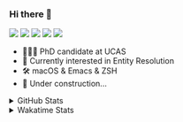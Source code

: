 ### Hi there 👋

[![](https://img.shields.io/badge/-Email-325180?logo=maildotru&logoColor=white&style=flat-square)](mailto:hi@wang.tianshu.me)
[![](https://img.shields.io/badge/-GitHub-black?logo=GitHub&style=flat-square)](https://github.com/tshu-w)
[![](https://img.shields.io/badge/-Telegram-26a5e4?labelColor=fafafa&logo=telegram&style=flat-square)](https://t.me/tshu_w) 
[![](https://img.shields.io/badge/-Twitter-1da1f2?logo=Twitter&logoColor=white&style=flat-square)](https://twitter.com/tshu_w)
[![](https://komarev.com/ghpvc/?username=tshu-w&color=blueviolet&style=flat-square)]()



- 🧑🏻‍🎓 PhD candidate at UCAS
- 🔭 Currently interested in Entity Resolution
- 🛠 macOS & Emacs & ZSH
- 🚧 Under construction...

<details>

<summary>GitHub Stats</summary>

![Tianshu's GitHub stats](https://github-readme-stats.vercel.app/api?username=tshu-w&show_icons=true&theme=buefy&count_private=true)
  
</details>


<details>
  <summary>Wakatime Stats</summary>

  Currently, files accessed by tramp cannot be tracked by wakatime, see https://github.com/wakatime/wakatime-mode/issues/27
  <br>
  
<!--START_SECTION:waka-->
![Code Time](http://img.shields.io/badge/Code%20Time-6%2C118%20hrs-blue)

**I'm an Early 🐤** 

```text
🌞 Morning    81 commits     ████░░░░░░░░░░░░░░░░░░░░░   18.37% 
🌆 Daytime    211 commits    ████████████░░░░░░░░░░░░░   47.85% 
🌃 Evening    141 commits    ████████░░░░░░░░░░░░░░░░░   31.97% 
🌙 Night      8 commits      ░░░░░░░░░░░░░░░░░░░░░░░░░   1.81%

```
📅 **I'm Most Productive on Tuesday** 

```text
Monday       77 commits     ████░░░░░░░░░░░░░░░░░░░░░   17.46% 
Tuesday      118 commits    ██████░░░░░░░░░░░░░░░░░░░   26.76% 
Wednesday    52 commits     ███░░░░░░░░░░░░░░░░░░░░░░   11.79% 
Thursday     33 commits     █░░░░░░░░░░░░░░░░░░░░░░░░   7.48% 
Friday       67 commits     ███░░░░░░░░░░░░░░░░░░░░░░   15.19% 
Saturday     61 commits     ███░░░░░░░░░░░░░░░░░░░░░░   13.83% 
Sunday       33 commits     █░░░░░░░░░░░░░░░░░░░░░░░░   7.48%

```


📊 **This Week I Spent My Time On** 

```text
💬 Programming Languages: 
sh                       15 hrs 33 mins      █████████████████████████   100.0%

🔥 Editors: 
Zsh                      15 hrs 33 mins      █████████████████████████   100.0%

🐱‍💻 Projects: 
universal-blocker        11 hrs 47 mins      ███████████████████░░░░░░   75.78% 
Terminal                 2 hrs 46 mins       ████░░░░░░░░░░░░░░░░░░░░░   17.86% 
jhu-mt-hw                44 mins             █░░░░░░░░░░░░░░░░░░░░░░░░   4.75% 
viznet                   15 mins             ░░░░░░░░░░░░░░░░░░░░░░░░░   1.61%

💻 Operating System: 
Linux                    11 hrs 56 mins      ███████████████████░░░░░░   76.71% 
Mac                      3 hrs 37 mins       █████░░░░░░░░░░░░░░░░░░░░   23.29%

```

**I Mostly Code in Python** 

```text
Python                   11 repos            ████████████░░░░░░░░░░░░░   50.0% 
HTML                     2 repos             ██░░░░░░░░░░░░░░░░░░░░░░░   9.09% 
Emacs Lisp               2 repos             ██░░░░░░░░░░░░░░░░░░░░░░░   9.09% 
JavaScript               2 repos             ██░░░░░░░░░░░░░░░░░░░░░░░   9.09% 
TeX                      2 repos             ██░░░░░░░░░░░░░░░░░░░░░░░   9.09%

```



 Last Updated on 11/11/2022 08:07:21 UTC
<!--END_SECTION:waka-->
</details>
